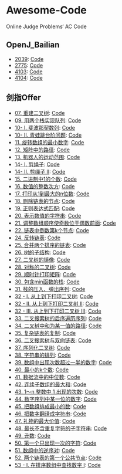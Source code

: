 # Awesome-Code
Online Judge Problems‘ AC Code

## OpenJ_Bailian

- [2039](http://bailian.openjudge.cn/practice/2039?lang=en_US): [Code](https://github.com/Eveneko/Awesome-Code/blob/master/OpenJ_Bailian/2039.cpp)
- [2775](http://bailian.openjudge.cn/practice/2775?lang=en_US): [Code](https://github.com/Eveneko/Awesome-Code/blob/master/OpenJ_Bailian/2775.cpp)
- [4103](http://bailian.openjudge.cn/practice/4103?lang=en_US): [Code](https://github.com/Eveneko/Awesome-Code/blob/master/OpenJ_Bailian/4103.cpp)
- [4104](http://bailian.openjudge.cn/practice/4104?lang=en_US): [Code](https://github.com/Eveneko/Awesome-Code/blob/master/OpenJ_Bailian/4104.cpp) 

## 剑指Offer
- [07. 重建二叉树](https://leetcode-cn.com/problems/zhong-jian-er-cha-shu-lcof/): [Code](https://github.com/Eveneko/Awesome-Code/blob/master/剑指Offer/07.cpp)
- [09. 用两个栈实现队列](https://leetcode-cn.com/problems/yong-liang-ge-zhan-shi-xian-dui-lie-lcof/): [Code](https://github.com/Eveneko/Awesome-Code/blob/master/剑指Offer/09.cpp)
- [10- I. 斐波那契数列](https://leetcode-cn.com/problems/fei-bo-na-qi-shu-lie-lcof/): [Code](https://github.com/Eveneko/Awesome-Code/blob/master/剑指Offer/10_1.cpp)
- [10- II. 青蛙跳台阶问题](https://leetcode-cn.com/problems/qing-wa-tiao-tai-jie-wen-ti-lcof/): [Code](https://github.com/Eveneko/Awesome-Code/blob/master/剑指Offer/10_2.cpp)
- [11. 旋转数组的最小数字](https://leetcode-cn.com/problems/xuan-zhuan-shu-zu-de-zui-xiao-shu-zi-lcof/): [Code](https://github.com/Eveneko/Awesome-Code/blob/master/剑指Offer/11.cpp)
- [12. 矩阵中的路径](https://leetcode-cn.com/problems/ju-zhen-zhong-de-lu-jing-lcof/): [Code](https://github.com/Eveneko/Awesome-Code/blob/master/剑指Offer/12.cpp)
- [13. 机器人的运动范围](https://leetcode-cn.com/problems/ji-qi-ren-de-yun-dong-fan-wei-lcof/): [Code](https://github.com/Eveneko/Awesome-Code/blob/master/剑指Offer/13.cpp)
- [14- I. 剪绳子](https://leetcode-cn.com/problems/jian-sheng-zi-lcof/): [Code](https://github.com/Eveneko/Awesome-Code/blob/master/剑指Offer/14_1.cpp)
- [14- II. 剪绳子 II](https://leetcode-cn.com/problems/jian-sheng-zi-ii-lcof/): [Code](https://github.com/Eveneko/Awesome-Code/blob/master/剑指Offer/14_2.cpp)
- [15. 二进制中1的个数](https://leetcode-cn.com/problems/er-jin-zhi-zhong-1de-ge-shu-lcof/): [Code](https://github.com/Eveneko/Awesome-Code/blob/master/剑指Offer/15.cpp)
- [16. 数值的整数次方](https://leetcode-cn.com/problems/shu-zhi-de-zheng-shu-ci-fang-lcof/): [Code](https://github.com/Eveneko/Awesome-Code/blob/master/剑指Offer/16.cpp)
- [17. 打印从1到最大的n位数](https://leetcode-cn.com/problems/da-yin-cong-1dao-zui-da-de-nwei-shu-lcof/): [Code](https://github.com/Eveneko/Awesome-Code/blob/master/剑指Offer/17.cpp)
- [18. 删除链表的节点](https://leetcode-cn.com/problems/shan-chu-lian-biao-de-jie-dian-lcof/): [Code](https://github.com/Eveneko/Awesome-Code/blob/master/剑指Offer/18.cpp)
- [19. 正则表达式匹配](https://leetcode-cn.com/problems/zheng-ze-biao-da-shi-pi-pei-lcof/): [Code](https://github.com/Eveneko/Awesome-Code/blob/master/剑指Offer/19.cpp)
- [20. 表示数值的字符串](https://leetcode-cn.com/problems/biao-shi-shu-zhi-de-zi-fu-chuan-lcof/): [Code](https://github.com/Eveneko/Awesome-Code/blob/master/剑指Offer/20.cpp)
- [21. 调整数组顺序使奇数位于偶数前面](https://leetcode-cn.com/problems/diao-zheng-shu-zu-shun-xu-shi-qi-shu-wei-yu-ou-shu-qian-mian-lcof/): [Code](https://github.com/Eveneko/Awesome-Code/blob/master/剑指Offer/21.cpp)
- [22. 链表中倒数第k个节点](https://leetcode-cn.com/problems/lian-biao-zhong-dao-shu-di-kge-jie-dian-lcof/): [Code](https://github.com/Eveneko/Awesome-Code/blob/master/剑指Offer/22.cpp)
- [24. 反转链表](https://leetcode-cn.com/problems/fan-zhuan-lian-biao-lcof/): [Code](https://github.com/Eveneko/Awesome-Code/blob/master/剑指Offer/24.cpp)
- [25. 合并两个排序的链表](https://leetcode-cn.com/problems/he-bing-liang-ge-pai-xu-de-lian-biao-lcof/): [Code](https://github.com/Eveneko/Awesome-Code/blob/master/剑指Offer/25.cpp)
- [26. 树的子结构](https://leetcode-cn.com/problems/shu-de-zi-jie-gou-lcof/): [Code](https://github.com/Eveneko/Awesome-Code/blob/master/剑指Offer/26.cpp)
- [27. 二叉树的镜像](https://leetcode-cn.com/problems/er-cha-shu-de-jing-xiang-lcof/): [Code](https://github.com/Eveneko/Awesome-Code/blob/master/剑指Offer/27.cpp)
- [28. 对称的二叉树](https://leetcode-cn.com/problems/dui-cheng-de-er-cha-shu-lcof/): [Code](https://github.com/Eveneko/Awesome-Code/blob/master/剑指Offer/28.cpp)
- [29. 顺时针打印矩阵](https://leetcode-cn.com/problems/shun-shi-zhen-da-yin-ju-zhen-lcof/): [Code](https://github.com/Eveneko/Awesome-Code/blob/master/剑指Offer/29.cpp)
- [30. 包含min函数的栈](https://leetcode-cn.com/problems/bao-han-minhan-shu-de-zhan-lcof/): [Code](https://github.com/Eveneko/Awesome-Code/blob/master/剑指Offer/30.cpp)
- [31. 栈的压入、弹出序列](https://leetcode-cn.com/problems/zhan-de-ya-ru-dan-chu-xu-lie-lcof/): [Code](https://github.com/Eveneko/Awesome-Code/blob/master/剑指Offer/31.cpp)
- [32 - I. 从上到下打印二叉树](https://leetcode-cn.com/problems/cong-shang-dao-xia-da-yin-er-cha-shu-i-lcof/): [Code](https://github.com/Eveneko/Awesome-Code/blob/master/剑指Offer/32_1.cpp)
- [32 - II. 从上到下打印二叉树 II](https://leetcode-cn.com/problems/cong-shang-dao-xia-da-yin-er-cha-shu-ii-lcof/): [Code](https://github.com/Eveneko/Awesome-Code/blob/master/剑指Offer/32_2.cpp)
- [32 - III. 从上到下打印二叉树 III](https://leetcode-cn.com/problems/cong-shang-dao-xia-da-yin-er-cha-shu-iii-lcof/): [Code](https://github.com/Eveneko/Awesome-Code/blob/master/剑指Offer/32_3.cpp)
- [33. 二叉搜索树的后序遍历序列](https://leetcode-cn.com/problems/er-cha-sou-suo-shu-de-hou-xu-bian-li-xu-lie-lcof/): [Code](https://github.com/Eveneko/Awesome-Code/blob/master/剑指Offer/33.cpp)
- [34. 二叉树中和为某一值的路径](https://leetcode-cn.com/problems/er-cha-shu-zhong-he-wei-mou-yi-zhi-de-lu-jing-lcof/): [Code](https://github.com/Eveneko/Awesome-Code/blob/master/剑指Offer/34.cpp)
- [35. 复杂链表的复制](https://leetcode-cn.com/problems/fu-za-lian-biao-de-fu-zhi-lcof/): [Code](https://github.com/Eveneko/Awesome-Code/blob/master/剑指Offer/35.cpp)
- [36. 二叉搜索树与双向链表](https://leetcode-cn.com/problems/er-cha-sou-suo-shu-yu-shuang-xiang-lian-biao-lcof/): [Code](https://github.com/Eveneko/Awesome-Code/blob/master/剑指Offer/36.cpp)
- [37. 序列化二叉树](https://leetcode-cn.com/problems/xu-lie-hua-er-cha-shu-lcof/): [Code](https://github.com/Eveneko/Awesome-Code/blob/master/剑指Offer/37.cpp)
- [38. 字符串的排列](https://leetcode-cn.com/problems/zi-fu-chuan-de-pai-lie-lcof/): [Code](https://github.com/Eveneko/Awesome-Code/blob/master/剑指Offer/38.cpp)
- [39. 数组中出现次数超过一半的数字](https://leetcode-cn.com/problems/shu-zu-zhong-chu-xian-ci-shu-chao-guo-yi-ban-de-shu-zi-lcof/): [Code](https://github.com/Eveneko/Awesome-Code/blob/master/剑指Offer/39.cpp)
- [40. 最小的k个数](https://leetcode-cn.com/problems/zui-xiao-de-kge-shu-lcof/): [Code](https://github.com/Eveneko/Awesome-Code/blob/master/剑指Offer/40.cpp)
- [41. 数据流中的中位数](https://leetcode-cn.com/problems/zui-xiao-de-kge-shu-lcof/): [Code](https://github.com/Eveneko/Awesome-Code/blob/master/剑指Offer/41.cpp)
- [42. 连续子数组的最大和](https://leetcode-cn.com/problems/lian-xu-zi-shu-zu-de-zui-da-he-lcof/): [Code](https://github.com/Eveneko/Awesome-Code/blob/master/剑指Offer/42.cpp)
- [43. 1～n 整数中 1 出现的次数](https://leetcode-cn.com/problems/1nzheng-shu-zhong-1chu-xian-de-ci-shu-lcof/): [Code](https://github.com/Eveneko/Awesome-Code/blob/master/剑指Offer/43.cpp)
- [44. 数字序列中某一位的数字](https://leetcode-cn.com/problems/shu-zi-xu-lie-zhong-mou-yi-wei-de-shu-zi-lcof/): [Code](https://github.com/Eveneko/Awesome-Code/blob/master/剑指Offer/44.cpp)
- [45. 把数组排成最小的数](https://leetcode-cn.com/problems/ba-shu-zu-pai-cheng-zui-xiao-de-shu-lcof/): [Code](https://github.com/Eveneko/Awesome-Code/blob/master/剑指Offer/45.cpp)
- [46. 把数字翻译成字符串](https://leetcode-cn.com/problems/ba-shu-zi-fan-yi-cheng-zi-fu-chuan-lcof/): [Code](https://github.com/Eveneko/Awesome-Code/blob/master/剑指Offer/46.cpp)
- [47. 礼物的最大价值](https://leetcode-cn.com/problems/li-wu-de-zui-da-jie-zhi-lcof/): [Code](https://github.com/Eveneko/Awesome-Code/blob/master/剑指Offer/47.cpp)
- [48. 最长不含重复字符的子字符串](https://leetcode-cn.com/problems/zui-chang-bu-han-zhong-fu-zi-fu-de-zi-zi-fu-chuan-lcof/): [Code](https://github.com/Eveneko/Awesome-Code/blob/master/剑指Offer/48.cpp)
- [49. 丑数](https://leetcode-cn.com/problems/chou-shu-lcof/): [Code](https://github.com/Eveneko/Awesome-Code/blob/master/剑指Offer/49.cpp)
- [50. 第一个只出现一次的字符](https://leetcode-cn.com/problems/di-yi-ge-zhi-chu-xian-yi-ci-de-zi-fu-lcof/): [Code](https://github.com/Eveneko/Awesome-Code/blob/master/剑指Offer/50.cpp)
- [51. 数组中的逆序对](https://leetcode-cn.com/problems/shu-zu-zhong-de-ni-xu-dui-lcof/): [Code](https://github.com/Eveneko/Awesome-Code/blob/master/剑指Offer/51.cpp)
- [52. 两个链表的第一个公共节点](https://leetcode-cn.com/problems/liang-ge-lian-biao-de-di-yi-ge-gong-gong-jie-dian-lcof/submissions/): [Code](https://github.com/Eveneko/Awesome-Code/blob/master/剑指Offer/52.cpp)
- [53 - I. 在排序数组中查找数字 I](https://leetcode-cn.com/problems/zai-pai-xu-shu-zu-zhong-cha-zhao-shu-zi-lcof/): [Code](https://github.com/Eveneko/Awesome-Code/blob/master/剑指Offer/53_1.cpp)
